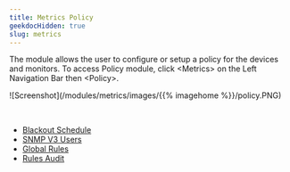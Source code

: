 ```yaml
---
title: Metrics Policy
geekdocHidden: true
slug: metrics
---
```


The module allows the user to configure or setup a policy for the devices and monitors. To access Policy module, click \<Metrics> on the Left Navigation Bar then \<Policy>.

![Screenshot](/modules/metrics/images/{{% imagehome %}}/policy.PNG)

&nbsp;

* <a href="/modules/metrics/metrics/blackoutschedule">Blackout Schedule</a>
* <a href="/modules/metrics/metrics/snmpv3users">SNMP V3 Users</a>
* <a href="/modules/metrics/metrics/globalrules">Global Rules</a>
* <a href="/modules/metrics/metrics/rulesaudit">Rules Audit</a>